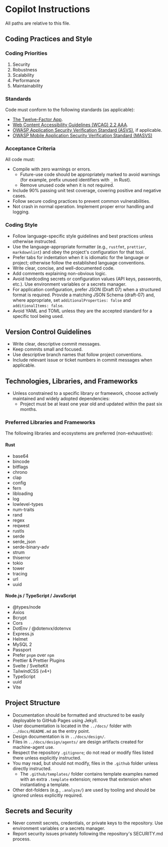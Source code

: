 # Copilot Instructions

All paths are relative to this file.

## Coding Practices and Style

### Coding Priorities

1. Security
2. Robustness
3. Scalability
4. Performance
5. Maintainability

### Standards

Code must conform to the following standards (as applicable):

- [The Twelve-Factor App](https://12factor.net/).
- [Web Content Accessibility Guidelines (WCAG) 2.2 AAA](https://www.w3.org/WAI/standards-guidelines/wcag/docs/).
- [OWASP Application Security Verification Standard (ASVS)](https://owasp.org/www-project-application-security-verification-standard/), if applicable.
- [OWASP Mobile Application Security Verification Standard (MASVS)](https://mas.owasp.org/MASVS/)

### Acceptance Criteria

All code must:

- Compile with zero warnings or errors.
    + Future-use code should be appropriately marked to avoid warnings (for example, prefix unused identifiers with `_` in Rust).
    + Remove unused code when it is not required.
- Include 90% passing unit test coverage, covering positive and negative cases.
- Follow secure coding practices to prevent common vulnerabilities.
- Not crash in normal operation. Implement proper error handling and logging.

### Coding Style

- Follow language-specific style guidelines and best practices unless otherwise instructed.
- Use the language-appropriate formatter (e.g., `rustfmt`, `prettier`, `markdownlint`) and obey the project's configuration for that tool.
- Prefer tabs for indentation when it is idiomatic for the language or project; otherwise follow the established language conventions.
- Write clear, concise, and well-documented code.
- Add comments explaining non-obvious logic.
- Avoid hardcoding secrets or configuration values (API keys, passwords, etc.). Use environment variables or a secrets manager.
- For application configuration, prefer JSON (Draft 07) when a structured format is required. Provide a matching JSON Schema (draft-07) and, where appropriate, set `additionalProperties: false` and `additionalItems: false`.
- Avoid YAML and TOML unless they are the accepted standard for a specific tool being used.

## Version Control Guidelines

- Write clear, descriptive commit messages.
- Keep commits small and focused.
- Use descriptive branch names that follow project conventions.
- Include relevant issue or ticket numbers in commit messages when applicable.

## Technologies, Libraries, and Frameworks

- Unless constrained to a specific library or framework, choose actively maintained and widely adopted dependencies:
    + Project must be at least one year old and updated within the past six months.

### Preferred Libraries and Frameworks

The following libraries and ecosystems are preferred (non-exhaustive):

#### Rust

- base64
- bincode
- bitflags
- chrono
- clap
- config
- fern
- libloading
- log
- lowlevel-types
- num-traits
- rand
- regex
- reqwest
- rustls
- serde
- serde_json
- serde-binary-adv
- strum
- thiserror
- tokio
- tower
- tracing
- url
- uuid

#### Node.js / TypeScript / JavaScript

- @types/node
- Axios
- Bcrypt
- Cors
- DotEnv / @dotenvx/dotenvx
- Express.js
- Helmet
- MySQL 2
- Passport
- Prefer `pnpm` over `npm`
- Prettier & Prettier Plugins
- Svelte / SvelteKit
- TailwindCSS (v4+)
- TypeScript
- uuid
- Vite

## Project Structure

- Documentation should be formatted and structured to be easily deployable to GitHub Pages using Jekyll.
- User documentation is located in the `../docs/` folder with `../docs/README.md` as the entry point.
- Design documentation is in `../docs/design/`.
- Files in `../docs/design/agents/` are design artifacts created for machine-agent use.
- Respect the repository `.gitignore`; do not read or modify files listed there unless explicitly instructed.
- You may read, but should not modify, files in the `.github` folder unless directly instructed.
    + The `.github/templates/` folder contains template examples named with an extra `.template` extension; remove that extension when instantiating a template.
- Other dot-folders (e.g., `.analyze/`) are used by tooling and should be ignored unless explicitly required.

## Secrets and Security

- Never commit secrets, credentials, or private keys to the repository. Use environment variables or a secrets manager.
- Report security issues privately following the repository's SECURITY.md process.
